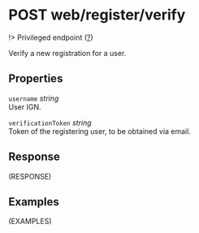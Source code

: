 # <span class="badge badge-light">POST</span> <span class="badge badge-light">web/register/verify</span>

!> Privileged endpoint ([?](privileged.md))

Verify a new registration for a user.

## Properties

`username` *string*  
User IGN.

`verificationToken` *string*  
Token of the registering user, to be obtained via email.


## Response

(RESPONSE)

## Examples

(EXAMPLES)
